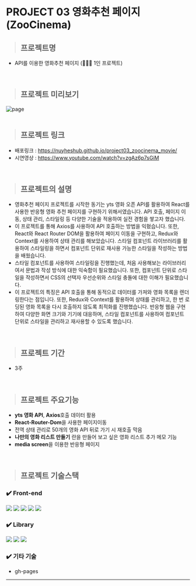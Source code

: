 # PROJECT 03 영화추천 페이지 (ZooCinema)

> ## **프로젝트명**

- API를 이용한 영화추천 페이지 (👨🏻‍💻 1인 프로젝트)

<br/>

> ## **프로젝트 미리보기**

<img src="https://github.com/NuyHesHUB/project01_suwon/assets/115362203/de59d117-90c3-4c6d-97a2-cf6783443282" alt="page"/>

<br/>
<br/>

> ## **프로젝트 링크**
 
- 배포링크 : <https://nuyheshub.github.io/project03_zoocinema_movie/>
- 시연영상 : <https://www.youtube.com/watch?v=zgAz6p7sGiM>

<br/>

> ## **프로젝트의 설명**

- 영화추천 페이지 프로젝트를 시작한 동기는 yts 영화 오픈 API를 활용하여 React를 사용한 반응형 영화 추천 페이지를 구현하기 위해서였습니다. API 호출, 페이지 이동, 상태 관리, 스타일링 등 다양한 기술을 적용하여 실전 경험을 쌓고자 했습니다.
- 이 프로젝트를 통해 Axios를 사용하여 API 호출하는 방법을 익혔습니다. 또한, React와 React Router DOM을 활용하여 페이지 이동을 구현하고, Redux와 Context를 사용하여 상태 관리를 해보았습니다. 스타일 컴포넌트 라이브러리를 활용하여 스타일링을 하면서 컴포넌트 단위로 재사용 가능한 스타일을 작성하는 방법을 배웠습니다.
- 스타일 컴포넌트를 사용하여 스타일링을 진행했는데, 처음 사용해보는 라이브러리여서 문법과 작성 방식에 대한 익숙함이 필요했습니다. 또한, 컴포넌트 단위로 스타일을 작성하면서 CSS의 선택자 우선순위와 스타일 충돌에 대한 이해가 필요했습니다.
- 이 프로젝트의 특징은 API 호출을 통해 동적으로 데이터를 가져와 영화 목록을 렌더링한다는 점입니다. 또한, Redux와 Context를 활용하여 상태를 관리하고, 한 번 로딩된 영화 목록을 다시 호출하지 않도록 최적화를 진행했습니다. 반응형 웹을 구현하여 다양한 화면 크기와 기기에 대응하며, 스타일 컴포넌트를 사용하여 컴포넌트 단위로 스타일을 관리하고 재사용할 수 있도록 했습니다.

<br/>

> ## **프로젝트 기간**

- 3주

<br/>

> ## **프로젝트 주요기능**

- <strong>yts 영화 API</strong>, <strong>Axios</strong>호출 데이터 활용
- <strong>React-Router-Dom</strong>을 사용한 페이지이동
- 전역 상태 관리로 50개의 영화 API 뒤로 가기 시 재호출 막음
- <strong>나만의 영화 리스트 만들기</strong> 란을 만들어 보고 싶은 영화 리스트 추가 메모 기능
- <strong>media screen</strong>을 이용한 반응형 페이지

<br/>

> ## **프로젝트 기술스택**

### ✔️ Front-end

<img src="https://img.shields.io/badge/html5-E34F26?style=for-the-badge&logo=html5&logoColor=white">
<img src="https://img.shields.io/badge/css-1572B6?style=for-the-badge&logo=css3&logoColor=white">
<img src="https://img.shields.io/badge/javascript-F7DF1E?style=for-the-badge&logo=javascript&logoColor=black">
<img src="https://img.shields.io/badge/react-61DAFB?style=for-the-badge&logo=react&logoColor=black">
<img src="https://img.shields.io/badge/redux-764ABC?style=for-the-badge&logo=redux&logoColor=white">


<br/>

### ✔️ Library
<img src="https://img.shields.io/badge/axios-5A29E4?style=for-the-badge&logo=axios&logoColor=white">
<img src="https://img.shields.io/badge/react_router_dom-CA4245?style=for-the-badge&logo=reactrouter&logoColor=white">
<img src="https://img.shields.io/badge/styled_components-DB7093?style=for-the-badge&logo=styledcomponents&logoColor=white">

<br/>

### ✔️ 기타 기술
- gh-pages

<hr/>
